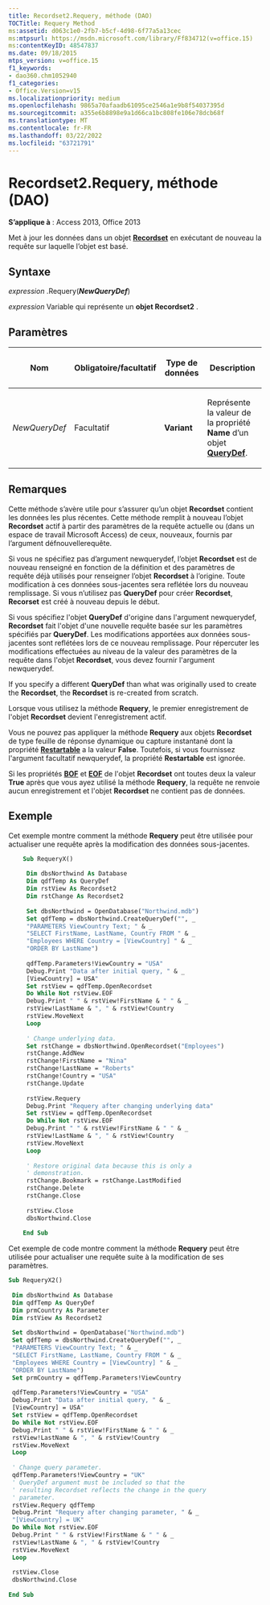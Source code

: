 ```yaml
---
title: Recordset2.Requery, méthode (DAO)
TOCTitle: Requery Method
ms:assetid: d063c1e0-2fb7-b5cf-4d98-6f77a5a13cec
ms:mtpsurl: https://msdn.microsoft.com/library/Ff834712(v=office.15)
ms:contentKeyID: 48547837
ms.date: 09/18/2015
mtps_version: v=office.15
f1_keywords:
- dao360.chm1052940
f1_categories:
- Office.Version=v15
ms.localizationpriority: medium
ms.openlocfilehash: 9865a70afaadb61095ce2546a1e9b8f54037395d
ms.sourcegitcommit: a355e6b8898e9a1d66ca1bc808fe106e78dcb68f
ms.translationtype: MT
ms.contentlocale: fr-FR
ms.lasthandoff: 03/22/2022
ms.locfileid: "63721791"
---
```

# <a name="recordset2requery-method-dao"></a>Recordset2.Requery, méthode (DAO)

**S’applique à** : Access 2013, Office 2013

Met à jour les données dans un objet **[Recordset](recordset-object-dao.md)** en exécutant de nouveau la requête sur laquelle l’objet est basé.

## <a name="syntax"></a>Syntaxe

*expression* .Requery(***NewQueryDef***)

*expression* Variable qui représente un **objet Recordset2** .

## <a name="parameters"></a>Paramètres

<table>
<colgroup>
<col />
<col />
<col />
<col />
</colgroup>
<thead>
<tr class="header">
<th><p>Nom</p></th>
<th><p>Obligatoire/facultatif</p></th>
<th><p>Type de données</p></th>
<th><p>Description</p></th>
</tr>
</thead>
<tbody>
<tr class="odd">
<td><p><em>NewQueryDef</em></p></td>
<td><p>Facultatif</p></td>
<td><p><strong>Variant</strong></p></td>
<td><p>Représente la valeur de la propriété <strong>Name</strong> d’un objet <strong><a href="querydef-object-dao.md">QueryDef</a></strong>.</p></td>
</tr>
</tbody>
</table>


## <a name="remarks"></a>Remarques

Cette méthode s’avère utile pour s’assurer qu’un objet **Recordset** contient les données les plus récentes. Cette méthode remplit à nouveau l’objet **Recordset** actif à partir des paramètres de la requête actuelle ou (dans un espace de travail Microsoft Access) de ceux, nouveaux, fournis par l’argument défnouvellerequête.

Si vous ne spécifiez pas d’argument newquerydef, l’objet **Recordset** est de nouveau renseigné en fonction de la définition et des paramètres de requête déjà utilisés pour renseigner l’objet **Recordset** à l’origine. Toute modification à ces données sous-jacentes sera reflétée lors du nouveau remplissage. Si vous n’utilisez pas **QueryDef** pour créer **Recordset**, **Recorset** est créé à nouveau depuis le début.

Si vous spécifiez l'objet **QueryDef** d'origine dans l'argument newquerydef, **Recordset** fait l'objet d'une nouvelle requête basée sur les paramètres spécifiés par **QueryDef**. Les modifications apportées aux données sous-jacentes sont reflétées lors de ce nouveau remplissage. Pour répercuter les modifications effectuées au niveau de la valeur des paramètres de la requête dans l'objet **Recordset**, vous devez fournir l'argument newquerydef.

If you specify a different **QueryDef** than what was originally used to create the **Recordset**, the **Recordset** is re-created from scratch.

Lorsque vous utilisez la méthode **Requery**, le premier enregistrement de l'objet **Recordset** devient l'enregistrement actif.

Vous ne pouvez pas appliquer la méthode **Requery** aux objets **Recordset** de type feuille de réponse dynamique ou capture instantané dont la propriété **[Restartable](recordset2-restartable-property-dao.md)** a la valeur **False**. Toutefois, si vous fournissez l'argument facultatif newquerydef, la propriété **Restartable** est ignorée.

Si les propriétés **[BOF](recordset2-bof-property-dao.md)** et **[EOF](recordset2-eof-property-dao.md)** de l'objet **Recordset** ont toutes deux la valeur **True** après que vous ayez utilisé la méthode **Requery**, la requête ne renvoie aucun enregistrement et l'objet **Recordset** ne contient pas de données.

## <a name="example"></a>Exemple

Cet exemple montre comment la méthode **Requery** peut être utilisée pour actualiser une requête après la modification des données sous-jacentes.

```vb
    Sub RequeryX() 
     
     Dim dbsNorthwind As Database 
     Dim qdfTemp As QueryDef 
     Dim rstView As Recordset2 
     Dim rstChange As Recordset2 
     
     Set dbsNorthwind = OpenDatabase("Northwind.mdb") 
     Set qdfTemp = dbsNorthwind.CreateQueryDef("", _ 
     "PARAMETERS ViewCountry Text; " & _ 
     "SELECT FirstName, LastName, Country FROM " & _ 
     "Employees WHERE Country = [ViewCountry] " & _ 
     "ORDER BY LastName") 
     
     qdfTemp.Parameters!ViewCountry = "USA" 
     Debug.Print "Data after initial query, " & _ 
     [ViewCountry] = USA" 
     Set rstView = qdfTemp.OpenRecordset 
     Do While Not rstView.EOF 
     Debug.Print " " & rstView!FirstName & " " & _ 
     rstView!LastName & ", " & rstView!Country 
     rstView.MoveNext 
     Loop 
     
     ' Change underlying data. 
     Set rstChange = dbsNorthwind.OpenRecordset("Employees") 
     rstChange.AddNew 
     rstChange!FirstName = "Nina" 
     rstChange!LastName = "Roberts" 
     rstChange!Country = "USA" 
     rstChange.Update 
     
     rstView.Requery 
     Debug.Print "Requery after changing underlying data" 
     Set rstView = qdfTemp.OpenRecordset 
     Do While Not rstView.EOF 
     Debug.Print " " & rstView!FirstName & " " & _ 
     rstView!LastName & ", " & rstView!Country 
     rstView.MoveNext 
     Loop 
     
     ' Restore original data because this is only a 
     ' demonstration. 
     rstChange.Bookmark = rstChange.LastModified 
     rstChange.Delete 
     rstChange.Close 
     
     rstView.Close 
     dbsNorthwind.Close 
     
    End Sub 
```


Cet exemple de code montre comment la méthode **Requery** peut être utilisée pour actualiser une requête suite à la modification de ses paramètres.

```vb
Sub RequeryX2() 
 
 Dim dbsNorthwind As Database 
 Dim qdfTemp As QueryDef 
 Dim prmCountry As Parameter 
 Dim rstView As Recordset2 
 
 Set dbsNorthwind = OpenDatabase("Northwind.mdb") 
 Set qdfTemp = dbsNorthwind.CreateQueryDef("", _ 
 "PARAMETERS ViewCountry Text; " & _ 
 "SELECT FirstName, LastName, Country FROM " & _ 
 "Employees WHERE Country = [ViewCountry] " & _ 
 "ORDER BY LastName") 
 Set prmCountry = qdfTemp.Parameters!ViewCountry 
 
 qdfTemp.Parameters!ViewCountry = "USA" 
 Debug.Print "Data after initial query, " & _ 
 [ViewCountry] = USA" 
 Set rstView = qdfTemp.OpenRecordset 
 Do While Not rstView.EOF 
 Debug.Print " " & rstView!FirstName & " " & _ 
 rstView!LastName & ", " & rstView!Country 
 rstView.MoveNext 
 Loop 
 
 ' Change query parameter. 
 qdfTemp.Parameters!ViewCountry = "UK" 
 ' QueryDef argument must be included so that the 
 ' resulting Recordset reflects the change in the query 
 ' parameter. 
 rstView.Requery qdfTemp 
 Debug.Print "Requery after changing parameter, " & _ 
 "[ViewCountry] = UK" 
 Do While Not rstView.EOF 
 Debug.Print " " & rstView!FirstName & " " & _ 
 rstView!LastName & ", " & rstView!Country 
 rstView.MoveNext 
 Loop 
 
 rstView.Close 
 dbsNorthwind.Close 
 
End Sub 
 
```

